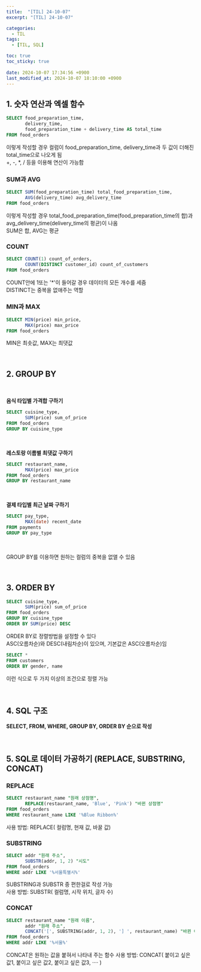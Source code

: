 ```yaml
---
title:  "[TIL] 24-10-07"
excerpt: "[TIL] 24-10-07"

categories:
  - TIL
tags:
  - [TIL, SQL]

toc: true
toc_sticky: true
 
date: 2024-10-07 17:34:56 +0900
last_modified_at: 2024-10-07 18:10:00 +0900
---
```


## 1. 숫자 연산과 엑셀 함수

```sql
SELECT food_preparation_time,
       delivery_time,
       food_preparation_time + delivery_time AS total_time
FROM food_orders
```

이렇게 작성할 경우 컬럼이 food_preparation_time, delivery_time과 두 값이 더해진 total_time으로 나오게 됨  
+, -, *, / 등을 이용해 연산이 가능함

### SUM과 AVG

```sql
SELECT SUM(food_preparation_time) total_food_preparation_time,
       AVG(delivery_time) avg_delivery_time
FROM food_orders
```

이렇게 작성할 경우 total_food_preparation_time(food_preparation_time의 합)과 avg_delivery_time(delivery_time의 평균)이 나옴  
SUM은 합, AVG는 평균

### COUNT

```sql
SELECT COUNT(1) count_of_orders,
       COUNT(DISTINCT customer_id) count_of_customers
FROM food_orders
```

COUNT안에 1또는 '*'이 들어갈 경우 데이터의 모든 개수를 세줌  
DISTINCT는 중복을 없애주는 역할

### MIN과 MAX

```sql
SELECT MIN(price) min_price,
       MAX(price) max_price
FROM food_orders
```

MIN은 최솟값, MAX는 최댓값

<br>

## 2. GROUP BY

<br>

**음식 타입별 가격합 구하기**

```sql
SELECT cuisine_type,
       SUM(price) sum_of_price
FROM food_orders
GROUP BY cuisine_type
```
<br>

**레스토랑 이름별 최댓값 구하기**

```sql
SELECT restaurant_name,
       MAX(price) max_price
FROM food_orders
GROUP BY restaurant_name
```
<br>

**결제 타입별 최근 날짜 구하기**

```sql
SELECT pay_type,
       MAX(date) recent_date
FROM payments
GROUP BY pay_type
```
<br>

GROUP BY를 이용하면 원하는 컬럼의 중복을 없앨 수 있음

<br>

## 3. ORDER BY

```sql
SELECT cuisine_type,
       SUM(price) sum_of_price
FROM food_orders
GROUP BY cuisine_type
ORDER BY SUM(price) DESC
```

ORDER BY로 정렬방법을 설정할 수 있다  
ASC(오름차순)와 DESC(내림차순)이 있으며, 기본값은 ASC(오름차순)임
<br>

```sql
SELECT *
FROM customers
ORDER BY gender, name
```

이런 식으로 두 가지 이상의 조건으로 정렬 가능

<br>

## 4. SQL 구조

**SELECT, FROM, WHERE, GROUP BY, ORDER BY 순으로 작성**

<br>

## 5. SQL로 데이터 가공하기 (REPLACE, SUBSTRING, CONCAT)

### REPLACE

```sql
SELECT restaurant_name "원래 상점명",
       REPLACE(restaurant_name, 'Blue', 'Pink') "바뀐 상점명"
FROM food_orders
WHERE restaurant_name LIKE '%Blue Ribbon%'
```

사용 방법: REPLACE( 컬럼명, 현재 값, 바꿀 값)

### SUBSTRING

```sql
SELECT addr "원래 주소",
       SUBSTR(addr, 1, 2) "시도"
FROM food_orders
WHERE addr LIKE '%서울특별시%'
```

SUBSTRING과 SUBSTR 중 편한걸로 작성 가능  
사용 방법: SUBSTR( 컬럼명, 시작 위치, 글자 수)

### CONCAT

```sql
SELECT restaurant_name "원래 이름",   
       addr "원래 주소",
       CONCAT('[', SUBSTRING(addr, 1, 2), '] ', restaurant_name) "바뀐 이름"
FROM food_orders
WHERE addr LIKE '%서울%'
```

CONCAT은 원하는 값을 붙혀서 나타내 주는 함수
사용 방법: CONCAT( 붙이고 싶은 값1, 붙이고 싶은 값2, 붙이고 싶은 값3, ···· )
